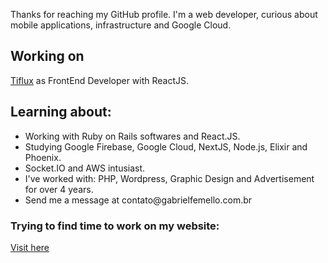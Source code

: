 <p>Thanks for reaching my GitHub profile. I'm a web developer, curious about mobile applications, infrastructure and Google Cloud.</p>

<h2>Working on</h2>
<p>
  <a href="https://www.tiflux.com">Tiflux</a> as FrontEnd Developer with ReactJS.
</p>
<h2>Learning about:</h2>
<ul>
<li> Working with Ruby on Rails softwares and React.JS. </li>
<li> Studying Google Firebase, Google Cloud, NextJS, Node.js, Elixir and Phoenix.</li>
<li> Socket.IO and AWS intusiast. </li>
<li> I've worked with: PHP, Wordpress, Graphic Design and Advertisement for over 4 years. </li>
<li> Send me a message at contato@gabrielfemello.com.br</li>
</ul>
<h3> Trying to find time to work on my website:</h3>
<p><a href="https://www.gabrielfemello.com.br" target="_blank">Visit here</a></p>
<!--
**GabrielFeMello/GabrielFeMello** is a ✨ _special_ ✨ repository because its `README.md` (this file) appears on your GitHub profile.

Here are some ideas to get you started:

-->
